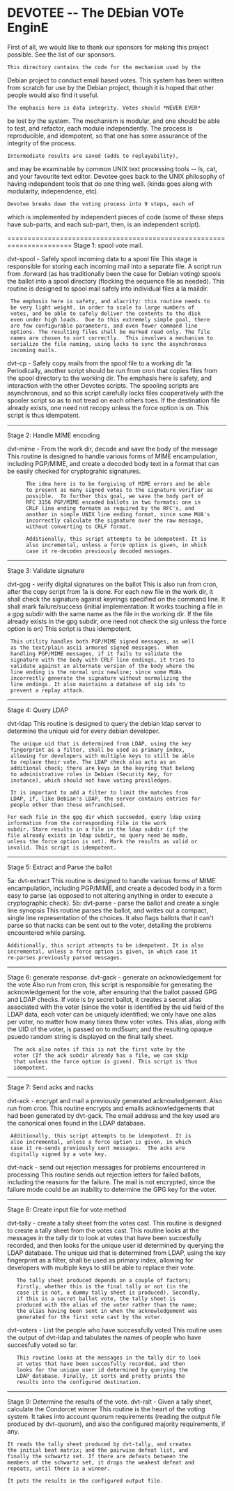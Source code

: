 # DEVOTEE -- The DEbian VOTe EnginE

First of all, we would like to thank our sponsors for making this project possible. See the list of our sponsors.

	This directory contains the code for the mechanism used by the
 Debian project to conduct email based votes. This system has been
 written from scratch for use by the Debian project, though it is
 hoped that other people would also find it useful.

	The emphasis here is data integrity. Votes should *NEVER EVER*
 be lost by the system. The mechanism is modular, and one should be
 able to test, and refactor, each module independently. The process is
 reproducible, and idempotent, so that one has some assurance of the
 integrity of the process.

	Intermediate results are saved (adds to replayability),
 and may be examinable by common UNIX text processing tools -- ls,
 cat, and your favourite text editor. Devotee goes back to the UNIX
 philosophy of having independent tools that do one thing well. (kinda
 goes along with modularity, independence, etc).

	Devotee breaks down the voting process into 9 steps, each of
 which is implemented by independent pieces of code (some of these
 steps have sub-parts, and each sub-part, then, is an independent
 script).

======================================================================
 Stage 1: spool vote mail. 

 dvt-spool - Safely spool incoming data to a spool file
     This stage is responsible for storing each incoming mail into a
     separate file. A script run from .forward (as has traditionally
     been the case for Debian voting) spools the ballot into a spool
     directory (flocking the sequence file as needed). This routine is
     designed to spool mail safely into individual files a la maildir.

     The emphasis here is safety, and alacrity: this routine needs to
     be very light weight, in order to scale to large numbers of
     votes, and be able to safely deliver the contents to the disk
     even under high loads.  Due to this extremely simple goal, there
     are few configurable parameters, and even fewer command line
     options. The resulting files shall be marked read only. The file
     names are chosen to sort correctly.  This involves a mechanism to
     serialize the file naming, using locks to sync the asynchronous
     incoming mails.


 dvt-cp - Safely copy mails from the spool file to a working dir
      1a: Periodically, another script should be run from cron that
          copies files from the spool directory to the working
          dir. The emphasis here is safety, and interaction with the
          other Devotee scripts. The spooling scripts are
          asynchronous, and so this script carefully locks files
          cooperatively with the spooler script so as to not tread on
          each others toes. If the destination file already exists,
          one need not recopy unless the force option is on. This
          script is thus idempotent.

----------------------------------------------------------------------
 Stage 2: Handle MIME encoding

 dvt-mime - From the work dir, decode and save the body of the message
          This routine is designed to handle various forms of MIME
          encampulation, including PGP/MIME, and create a decoded body
          text in a format that can be easily checked for cryptograhic
          signatures.

          The idea here is to be forgiving of MIME errors and be able
          to present as many signed votes to the signature verifier as
          possible.  To further this goal, we save the body part of
          RFC 3156 PGP/MIME encoded ballots in two formats: one in
          CRLF line ending formatm as required by the RFC's, and
          another in simple UNIX line ending format, since some MUA's
          incorrectly calculate the signature over the raw message,
          without converting to CRLF format.

          Additionally, this script attempts to be idempotent. It is
          also incremental, unless a force option is given, in which
          case it re-decodes previously decoded messages.

----------------------------------------------------------------------
 Stage 3: Validate signature
      
 dvt-gpg - verify digital signatures on the ballot
	This is also run from cron, after the copy script from 1a is
	done. For each new file in the work dir, it shall check the
	signature against keyrings specified on the command line. It
	shall mark failure/success (initial implementation: It works
	touching a file in a gpg subdir with the same name as the file
	in the working dir. If the file already exists in the gpg
	subdir, one need not check the sig unless the force option is
	on) This script is thus idempotent.

	 This utility handles both PGP/MIME signed messages, as well
	 as the text/plain ascii armored signed messages.  When
	 handling PGP/MIME messages, if it fails to validate the
	 signature with the body with CRLF line endings, it tries to
	 validate against an alternate version of the body where the
	 line ending is the normal unix newline; since some MUAs
	 incorrectly generate the signature without normalizing the
	 line endings. It also maintains a database of sig ids to
	 prevent a replay attack.

----------------------------------------------------------------------
 Stage 4: Query LDAP

 dvt-ldap
	 This routine is designed to query the debian ldap server to
	 determine the unique uid for every debian developer.

	 The unique uid that is determined from LDAP, using the key
	 fingerprint as a filter, shall be used as primary index,
	 allowing for developers with multiple keys to still be able
	 to replace their vote. The LDAP check also acts as an
	 additional check; there are keys in the keyring that belong
	 to administrative roles in Debian (Security Key, for
	 instance), which should not have voting proviledges.

	 It is important to add a filter to limit the matches from
	 LDAP, if, like Debian's LDAP, the server contains entries for
	 people other than those enfranchised.

	For each file in the gpg dir which succeeded, query ldap using
	information from the corresponding file in the work
	subdir. Store results in a file in the ldap subdir (if the
	file already exists in ldap subdir, no query need be made,
	unless the force option is set). Mark the results as valid or
	invalid. This script is idempotent.

----------------------------------------------------------------------
 Stage 5: Extract and Parse the ballot
 
 5a:
  dvt-extract
         This routine is designed to handle various forms of MIME
         encampulation, including PGP/MIME, and create a decoded body
         in a form easy to parse (as opposed to not altering anything
         in order to execute a cryptographic check).
 5b:
  dvt-parse - parse the ballot and create a single line synopsis
	This routine parses the ballot, and writes out a compact,
	single line representation of the choices. It also flags
	ballots that it can't parse so that nacks can be sent out to
	the voter, detailing the problems encountered while parsing.

	Additionally, this script attempts to be idempotent. It is also
	incremental, unless a force option is given, in which case it
	re-parses previously parsed messages.

----------------------------------------------------------------------
 Stage 6: generate response.
 dvt-gack - generate an acknowledgement for the vote
	  Also run from cron, this script is responsible for
	  generating the acknowledgement for the vote, after ensuring
	  that the ballot passed GPG and LDAP checks. If vote is by
	  secret ballot, it creates a secret alias associated with the
	  voter (since the voter is identified by the uid field of the
	  LDAP data, each voter can be uniquely identified; we only
	  have one alias per voter, no matter how many times thew
	  voter votes.  This alias, along with the UID of the voter,
	  is passed on to md5sum; and the resulting opaque psuedo
	  random string is displayed on the final tally sheet.

	  The ack also notes if this is not the first vote by the
	  voter (If the ack subdir already has a file, we can skip
	  that unless the force option is given). This script is thus
	  idempotent.

----------------------------------------------------------------------
 Stage 7: Send acks and nacks

 dvt-ack - encrypt and mail a previously generated acknowledgement.
	 Also run from cron.  This routine encrypts and emails
	 acknowledgements that had been generated by dvt-gack.  The
	 email address and the key used are the canonical ones found
	 in the LDAP database.

	 Additionally, this script attempts to be idempotent. It is
	 also incremental, unless a force option is given, in which
	 case it re-sends previously sent messages.  The acks are
	 digitally signed by a vote key.

 dvt-nack - send out rejection messages for problems encountered in processing
      This routine sends out rejection letters for failed ballots,
      including the reasons for the failure. The mail is not
      encrypted, since the failure mode could be an inability to
      determine the GPG key for the voter.


----------------------------------------------------------------------
 Stage 8: Create input file for vote method

 dvt-tally - create a tally sheet from the votes cast.
	   This routine is designed to create a tally sheet from the
	   votes cast.  This routine looks at the messages in the
	   tally dir to look at votes that have been succesfully
	   recorded, and then looks for the unique user id determined
	   by querying the LDAP database.  The unique uid that is
	   determined from LDAP, using the key fingerprint as a
	   filter, shall be used as primary index, allowing for
	   developers with multiple keys to still be able to replace
	   their vote.

	   The tally sheet produced depends on a couple of factors;
	   firstly, whether this is the final tally or not (in the
	   case it is not, a dummy tally sheet is produced). Secondly,
	   if this is a secret ballot vote, the tally sheet is
	   produced with the alias of the voter rather than the name;
	   the alias having been sent in when the acknowledgement was
	   generated for the first vote cast by the voter.

 dvt-voters - List the people who have successfully voted
	   This routine uses the output of dvt-ldap and tabulates the
	   names of people who have succesfully voted so far.

	   This routine looks at the messages in the tally dir to look
	   at votes that have been succesfully recorded, and then
	   looks for the unique user id determined by querying the
	   LDAP database. Finally, it sorts and pretty prints the
	   results into the configured destination.


----------------------------------------------------------------------
Stage 9: Determine the results of the vote.
 dvt-rslt - Given a tally sheet, calculate the Condorcet winner
	This routine is the heart of the voting system. It takes into
	account quorum requirements (reading the output file produced
	by dvt-quorum), and also the configured majority requirements,
	if any.

	It reads the tally sheet produced by dvt-tally, and creates
	the initial beat matrix; and the pairwise defeat list, and
	finally the schwartz set. If there are defeats between the
	members of the schwartz set, it drops the weakest defeat and
	repeats, until there is a winner.

	It puts the results in the configured output file.
